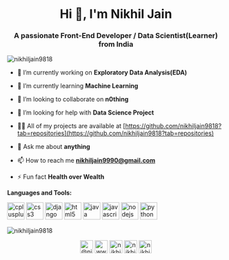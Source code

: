 <h1 align="center">Hi 👋, I'm Nikhil Jain</h1>
<h3 align="center">A passionate Front-End Developer / Data Scientist(Learner) from India</h3>

<p align="left"> <img src="https://komarev.com/ghpvc/?username=nikhiljain9818" alt="nikhiljain9818" /> </p>

- 🔭 I’m currently working on **Exploratory Data Analysis(EDA)**

- 🌱 I’m currently learning **Machine Learning**

- 👯 I’m looking to collaborate on **n0thing**

- 🤝 I’m looking for help with **Data Science Project**

- 👨‍💻 All of my projects are available at [https://github.com/nikhiljain9818?tab=repositories](https://github.com/nikhiljain9818?tab=repositories)

- 💬 Ask me about **anything**

- 📫 How to reach me **nikhiljain9990@gmail.com**

- ⚡ Fun fact **Health over Wealth**

**Languages and Tools:**
<p align="left"><img src="https://devicons.github.io/devicon/devicon.git/icons/cplusplus/cplusplus-original.svg" alt="cplusplus" width="40" height="40"/> <img src="https://devicons.github.io/devicon/devicon.git/icons/css3/css3-original-wordmark.svg" alt="css3" width="40" height="40"/> <img src="https://devicons.github.io/devicon/devicon.git/icons/django/django-original.svg" alt="django" width="40" height="40"/> <img src="https://devicons.github.io/devicon/devicon.git/icons/html5/html5-original-wordmark.svg" alt="html5" width="40" height="40"/> <img src="https://devicons.github.io/devicon/devicon.git/icons/java/java-original-wordmark.svg" alt="java" width="40" height="40"/> <img src="https://devicons.github.io/devicon/devicon.git/icons/javascript/javascript-original.svg" alt="javascript" width="40" height="40"/> <img src="https://devicons.github.io/devicon/devicon.git/icons/nodejs/nodejs-original-wordmark.svg" alt="nodejs" width="40" height="40"/> <img src="https://devicons.github.io/devicon/devicon.git/icons/python/python-original.svg" alt="python" width="40" height="40"/></p><p><img align="center" src="https://github-readme-stats.vercel.app/api/top-langs/?username=nikhiljain9818&layout=compact&hide=html" alt="nikhiljain9818" /></p>

<p align="center">
<a href="https://twitter.com/@nikhilj76624589" target="blank"><img align="center" src="https://cdn.jsdelivr.net/npm/simple-icons@3.0.1/icons/twitter.svg" alt="@nikhilj76624589" height="30" width="30" /></a>
<a href="https://www.linkedin.com/in/nikhil-jain-110948121/" target="blank"><img align="center" src="https://cdn.jsdelivr.net/npm/simple-icons@3.0.1/icons/linkedin.svg" alt="www.linkedin.com/in/ nikhil-jain-110948121" height="30" width="30" /></a>
<a href="https://kaggle.com/nikhiljain9818" target="blank"><img align="center" src="https://cdn.jsdelivr.net/npm/simple-icons@3.0.1/icons/kaggle.svg" alt="nikhiljain9818" height="30" width="30" /></a>
<a href="https://www.facebook.com/nikhil.jian.96" target="blank"><img align="center" src="https://cdn.jsdelivr.net/npm/simple-icons@3.0.1/icons/facebook.svg" alt="nikhiljain555@rediffmail.com" height="30" width="30" /></a>
<a href="https://www.instagram.com/nikhiljain555/" target="blank"><img align="center" src="https://cdn.jsdelivr.net/npm/simple-icons@3.0.1/icons/instagram.svg" alt="nikhiljain555@rediffmail.com" height="30" width="30" /></a>
</p>
